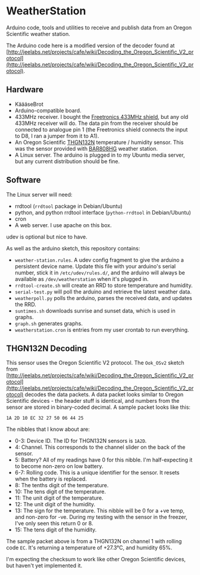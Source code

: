 # WeatherStation

Arduino code, tools and utilities to receive and publish data from an
Oregon Scientific weather station.

The Arduino code here is a modified version of the decoder found at
[http://jeelabs.net/projects/cafe/wiki/Decoding_the_Oregon_Scientific_V2_protocol](http://jeelabs.net/projects/cafe/wiki/Decoding_the_Oregon_Scientific_V2_protocol).

## Hardware

* KäääseBrot
* Arduino-compatible board.
* 433MHz receiver. I bought the [Freetronics 433MHz shield](http://www.freetronics.com/products/receiver),
  but any old 433MHz receiver will do. The data pin from the receiver should
  be connected to analogue pin 1 (the Freetronics shield connects the 
  input to D8, I ran a jumper from it to A1).
* An Oregon Scientific [THGN132N](http://uk.oregonscientific.com/cat-Weather-sub-Sensors-prod-THGN132N-Sensor.html) temperature / humidity sensor. This was
  the sensor provided with [BAR808HG](http://au.oregonscientific.com/cat-Weather-sub-ECO-Solar-prod-Solar-Weather-Station-Advanced.html) weather station.
* A Linux server. The arduino is plugged in to my Ubuntu media server, but
  any current distribution should be fine.

## Software

The Linux server will need:
* rrdtool (`rrdtool` package in Debian/Ubuntu)
* python, and python rrdtool interface (`python-rrdtool` in Debian/Ubuntu)
* cron
* A web server. I use apache on this box.

udev is optional but nice to have.

As well as the arduino sketch, this repository contains:
* `weather-station.rules`. A udev config fragment to give the arduino a
  persistent device name. Update this file with your arduino's serial number,
  stick it in `/etc/udev/rules.d/`, and the arduino will always be available
  as `/dev/weatherstation` when it's plugged in.
* `rrdtool-create.sh` will create an RRD to store temperature and humidity.
* `serial-test.py` will poll the arduino and retrieve the latest weather data.
* `weatherpoll.py` polls the arduino, parses the received data, and updates
  the RRD.
* `suntimes.sh` downloads sunrise and sunset data, which is used in graphs.
* `graph.sh` generates graphs.
* `weatherstation.cron` is entries from my user crontab to run everything.

## THGN132N Decoding

This sensor uses the Oregon Scientific V2 protocol. The `Ook_OSv2` sketch
from [http://jeelabs.net/projects/cafe/wiki/Decoding_the_Oregon_Scientific_V2_protocol](http://jeelabs.net/projects/cafe/wiki/Decoding_the_Oregon_Scientific_V2_protocol)
decodes the data packets. A data packet looks similar to Oregon Scientific
devices - the header stuff is identical, and numbers from the sensor are
stored in binary-coded decimal. A sample packet looks like this:

`1A 2D 10 EC 32 27 50 06 44 25`

The nibbles that I know about are:

* 0-3: Device ID. The ID for THGN132N sensors is `1A2D`.
* 4: Channel. This corresponds to the channel slider on the back of the
  sensor.
* 5: Battery? All of my readings have 0 for this nibble. I'm half-expecting
  it to become non-zero on low battery.
* 6-7: Rolling code. This is a unique identifier for the sensor. It resets
  when the battery is replaced.
* 8: The tenths digit of the temperature.
* 10: The tens digit of the temperature.
* 11: The unit digit of the temperature.
* 12: The unit digit of the humidity.
* 13: The sign for the temperature. This nibble will be 0 for a +ve temp,
  and non-zero for -ve. During my testing with the sensor in the freezer,
  I've only seen this return 0 or 8.
* 15: The tens digit of the humidity.

The sample packet above is from a THGN132N on channel 1 with rolling code
`EC`. It's returning a temperature of +27.3°C, and humidity 65%.

I'm expecting the checksum to work like other Oregon Scientific devices,
but haven't yet implemented it.

